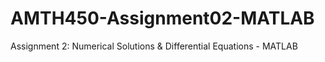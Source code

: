 # AMTH450-Assignment02-MATLAB
Assignment 2: Numerical Solutions &amp; Differential Equations - MATLAB
